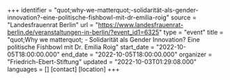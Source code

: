 +++
identifier = "quot;why-we-matterquot;-solidarität-als-gender-innovation?-eine-politische-fishbowl-mit-dr-emilia-roig"
source = "Landesfrauenrat Berlin"
url = "https://www.landesfrauenrat-berlin.de/veranstaltungen-in-berlin/?event_id1=6325"
type = "event"
title = "quot;Why we matterquot; - Solidarität als Gender Innovation? Eine politische Fishbowl mit Dr. Emilia Roig"
start_date = "2022-10-05T18:00:00.000"
end_date = "2022-10-05T18:00:00.000"
organizer = "Friedrich-Ebert-Stiftung"
updated = "2022-10-03T01:29:08.000"
languages = []
[contact]
[location]
+++